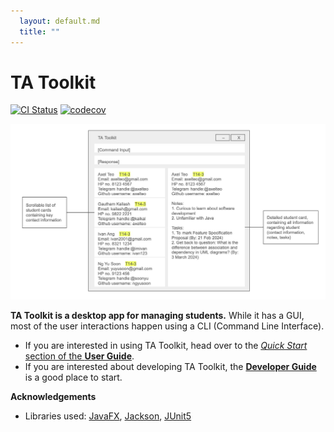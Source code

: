 ```yaml
---
  layout: default.md
  title: ""
---
```


# TA Toolkit

[![CI Status](https://github.com/AY2324S2-CS2103T-F14-3/tp/workflows/Java%20CI/badge.svg)](https://github.com//AY2324S2-CS2103T-F14-3/tp/actions)
[![codecov](https://codecov.io/gh/AY2324S2-CS2103T-F14-3/tp/branch/master/graph/badge.svg)](https://codecov.io/gh/AY2324S2-CS2103T-F14-3/tp)

![Ui](images/Ui.png)

**TA Toolkit is a desktop app for managing students.** While it has a GUI, most of the user interactions happen using a CLI (Command Line Interface).

* If you are interested in using TA Toolkit, head over to the [_Quick Start_ section of the **User Guide**](UserGuide.html#quick-start).
* If you are interested about developing TA Toolkit, the [**Developer Guide**](DeveloperGuide.html) is a good place to start.


**Acknowledgements**

* Libraries used: [JavaFX](https://openjfx.io/), [Jackson](https://github.com/FasterXML/jackson), [JUnit5](https://github.com/junit-team/junit5)
